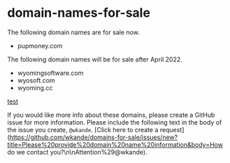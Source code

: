 # domain-names-for-sale

The following domain names are for sale now.

- pupmoney.com

The following domain names will be for sale after April 2022.

- wyomingsoftware.com
- wyosoft.com
- wyoming.cc

[test](./README.md)

If you would like more info about these domains, please create a GitHub issue for more information. Please include the following text in the body of the issue you create, `@wkande`. [Click here to create a request](https://github.com/wkande/domains-for-sale/issues/new?title=Please%20provide%20domain%20name%20information&body=How do we contact you?\n\nAttention%29@wkande).

